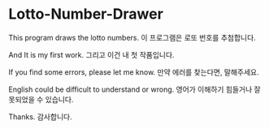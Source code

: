 # Lotto-Number-Drawer

This program draws the lotto numbers.
이 프로그램은 로또 번호를 추첨합니다.

And It is my first work.
그리고 이건 내 첫 작품입니다.

If you find some errors, please let me know.
만약 에러를 찾는다면, 말해주세요.

English could be difficult to understand or wrong.
영어가 이해하기 힘들거나 잘못되었을 수 있습니다.

Thanks.
감사합니다.
